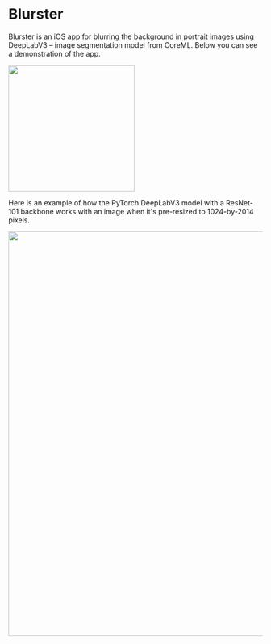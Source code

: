 # Blurster

Blurster is an iOS app for blurring the background in portrait images using DeepLabV3 – 
image segmentation model from CoreML. Below you can see a demonstration 
of the app.

<img src="/media/demo.gif" width="250"/>

Here is an example of how the PyTorch DeepLabV3 model with a ResNet-101 
backbone works with an image when it's pre-resized to 1024-by-2014 pixels.

<img src="/media/diff.jpg" width="800"/>

